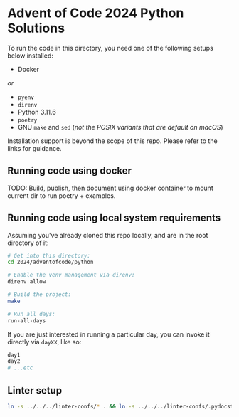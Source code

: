 # Advent of Code 2024 Python Solutions

To run the code in this directory, you need one of the following setups below
installed:

- Docker

_or_

- `pyenv`
- `direnv`
- Python 3.11.6
- `poetry`
- GNU `make` and `sed` (_not the POSIX variants that are default on macOS_)

Installation support is beyond the scope of this repo. Please refer to the links
for guidance.

## Running code using docker

TODO: Build, publish, then document using docker container to mount current dir
to run poetry + examples.

## Running code using local system requirements

Assuming you've already cloned this repo locally, and are in the root directory
of it:

```bash
# Get into this directory:
cd 2024/adventofcode/python

# Enable the venv management via direnv:
direnv allow

# Build the project:
make

# Run all days:
run-all-days
```

If you are just interested in running a particular day, you can invoke it
directly via `dayXX`, like so:

```bash
day1
day2
# ...etc
```


## Linter setup

```bash
ln -s ../../../linter-confs/* . && ln -s ../../../linter-confs/.pydocstyle.ini .
```
